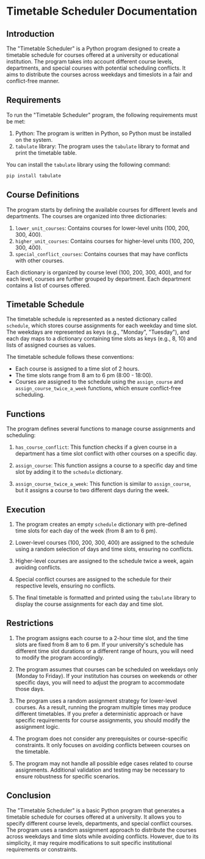 # Timetable Scheduler Documentation

## Introduction

The "Timetable Scheduler" is a Python program designed to create a timetable schedule for courses offered at a university or educational institution. The program takes into account different course levels, departments, and special courses with potential scheduling conflicts. It aims to distribute the courses across weekdays and timeslots in a fair and conflict-free manner.

## Requirements

To run the "Timetable Scheduler" program, the following requirements must be met:

1. Python: The program is written in Python, so Python must be installed on the system.
2. `tabulate` library: The program uses the `tabulate` library to format and print the timetable table.

You can install the `tabulate` library using the following command:

```bash
pip install tabulate
```

## Course Definitions

The program starts by defining the available courses for different levels and departments. The courses are organized into three dictionaries:

1. `lower_unit_courses`: Contains courses for lower-level units (100, 200, 300, 400).
2. `higher_unit_courses`: Contains courses for higher-level units (100, 200, 300, 400).
3. `special_conflict_courses`: Contains courses that may have conflicts with other courses.

Each dictionary is organized by course level (100, 200, 300, 400), and for each level, courses are further grouped by department. Each department contains a list of courses offered.

## Timetable Schedule

The timetable schedule is represented as a nested dictionary called `schedule`, which stores course assignments for each weekday and time slot. The weekdays are represented as keys (e.g., "Monday", "Tuesday"), and each day maps to a dictionary containing time slots as keys (e.g., 8, 10) and lists of assigned courses as values.

The timetable schedule follows these conventions:

- Each course is assigned to a time slot of 2 hours.
- The time slots range from 8 am to 6 pm (8:00 - 18:00).
- Courses are assigned to the schedule using the `assign_course` and `assign_course_twice_a_week` functions, which ensure conflict-free scheduling.

## Functions

The program defines several functions to manage course assignments and scheduling:

1. `has_course_conflict`: This function checks if a given course in a department has a time slot conflict with other courses on a specific day.

2. `assign_course`: This function assigns a course to a specific day and time slot by adding it to the `schedule` dictionary.

3. `assign_course_twice_a_week`: This function is similar to `assign_course`, but it assigns a course to two different days during the week.

## Execution

1. The program creates an empty `schedule` dictionary with pre-defined time slots for each day of the week (from 8 am to 6 pm).

2. Lower-level courses (100, 200, 300, 400) are assigned to the schedule using a random selection of days and time slots, ensuring no conflicts.

3. Higher-level courses are assigned to the schedule twice a week, again avoiding conflicts.

4. Special conflict courses are assigned to the schedule for their respective levels, ensuring no conflicts.

5. The final timetable is formatted and printed using the `tabulate` library to display the course assignments for each day and time slot.

## Restrictions

1. The program assigns each course to a 2-hour time slot, and the time slots are fixed from 8 am to 6 pm. If your university's schedule has different time slot durations or a different range of hours, you will need to modify the program accordingly.

2. The program assumes that courses can be scheduled on weekdays only (Monday to Friday). If your institution has courses on weekends or other specific days, you will need to adjust the program to accommodate those days.

3. The program uses a random assignment strategy for lower-level courses. As a result, running the program multiple times may produce different timetables. If you prefer a deterministic approach or have specific requirements for course assignments, you should modify the assignment logic.

4. The program does not consider any prerequisites or course-specific constraints. It only focuses on avoiding conflicts between courses on the timetable.

5. The program may not handle all possible edge cases related to course assignments. Additional validation and testing may be necessary to ensure robustness for specific scenarios.

## Conclusion

The "Timetable Scheduler" is a basic Python program that generates a timetable schedule for courses offered at a university. It allows you to specify different course levels, departments, and special conflict courses. The program uses a random assignment approach to distribute the courses across weekdays and time slots while avoiding conflicts. However, due to its simplicity, it may require modifications to suit specific institutional requirements or constraints.
